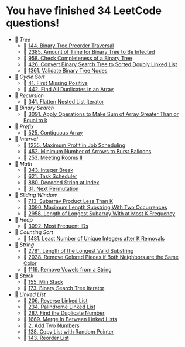 # You have finished 34 LeetCode questions!

- 📁 *Tree*
  - 📄 [144. Binary Tree Preorder Traversal](https://github.com/YuxuanZhao23/LeetCode/blob/main/Tree/144.%20Binary%20Tree%20Preorder%20Traversal.ipynb)
  - 📄 [2385. Amount of Time for Binary Tree to Be Infected](https://github.com/YuxuanZhao23/LeetCode/blob/main/Tree/2385.%20Amount%20of%20Time%20for%20Binary%20Tree%20to%20Be%20Infected.ipynb)
  - 📄 [958. Check Completeness of a Binary Tree](https://github.com/YuxuanZhao23/LeetCode/blob/main/Tree/958.%20Check%20Completeness%20of%20a%20Binary%20Tree.ipynb)
  - 📄 [426. Convert Binary Search Tree to Sorted Doubly Linked List](https://github.com/YuxuanZhao23/LeetCode/blob/main/Tree/426.%20Convert%20Binary%20Search%20Tree%20to%20Sorted%20Doubly%20Linked%20List.ipynb)
  - 📄 [1361. Validate Binary Tree Nodes](https://github.com/YuxuanZhao23/LeetCode/blob/main/Tree/1361.%20Validate%20Binary%20Tree%20Nodes.ipynb)
- 📁 *Cycle Sort*
  - 📄 [41. First Missing Positive](https://github.com/YuxuanZhao23/LeetCode/blob/main/Cycle%20Sort/41.%20First%20Missing%20Positive.ipynb)
  - 📄 [442. Find All Duplicates in an Array](https://github.com/YuxuanZhao23/LeetCode/blob/main/Cycle%20Sort/442.%20Find%20All%20Duplicates%20in%20an%20Array.ipynb)
- 📁 *Recursion*
  - 📄 [341. Flatten Nested List Iterator](https://github.com/YuxuanZhao23/LeetCode/blob/main/Recursion/341.%20Flatten%20Nested%20List%20Iterator.ipynb)
- 📁 *Binary Search*
  - 📄 [3091. Apply Operations to Make Sum of Array Greater Than or Equal to k](https://github.com/YuxuanZhao23/LeetCode/blob/main/Binary%20Search/3091.%20Apply%20Operations%20to%20Make%20Sum%20of%20Array%20Greater%20Than%20or%20Equal%20to%20k.ipynb)
- 📁 *Prefix*
  - 📄 [525. Contiguous Array](https://github.com/YuxuanZhao23/LeetCode/blob/main/Prefix/525.%20Contiguous%20Array.ipynb)
- 📁 *Interval*
  - 📄 [1235. Maximum Profit in Job Scheduling](https://github.com/YuxuanZhao23/LeetCode/blob/main/Interval/1235.%20Maximum%20Profit%20in%20Job%20Scheduling.ipynb)
  - 📄 [452. Minimum Number of Arrows to Burst Balloons](https://github.com/YuxuanZhao23/LeetCode/blob/main/Interval/452.%20Minimum%20Number%20of%20Arrows%20to%20Burst%20Balloons.ipynb)
  - 📄 [253. Meeting Rooms II](https://github.com/YuxuanZhao23/LeetCode/blob/main/Interval/253.%20Meeting%20Rooms%20II.ipynb)
- 📁 *Math*
  - 📄 [343. Integer Break](https://github.com/YuxuanZhao23/LeetCode/blob/main/Math/343.%20Integer%20Break.ipynb)
  - 📄 [621. Task Scheduler](https://github.com/YuxuanZhao23/LeetCode/blob/main/Math/621.%20Task%20Scheduler.ipynb)
  - 📄 [880. Decoded String at Index](https://github.com/YuxuanZhao23/LeetCode/blob/main/Math/880.%20Decoded%20String%20at%20Index.ipynb)
  - 📄 [31. Next Permutation](https://github.com/YuxuanZhao23/LeetCode/blob/main/Math/31.%20Next%20Permutation.ipynb)
- 📁 *Sliding Window*
  - 📄 [713. Subarray Product Less Than K](https://github.com/YuxuanZhao23/LeetCode/blob/main/Sliding%20Window/713.%20Subarray%20Product%20Less%20Than%20K.ipynb)
  - 📄 [3090. Maximum Length Substring With Two Occurrences](https://github.com/YuxuanZhao23/LeetCode/blob/main/Sliding%20Window/3090.%20Maximum%20Length%20Substring%20With%20Two%20Occurrences.ipynb)
  - 📄 [2958. Length of Longest Subarray With at Most K Frequency](https://github.com/YuxuanZhao23/LeetCode/blob/main/Sliding%20Window/2958.%20Length%20of%20Longest%20Subarray%20With%20at%20Most%20K%20Frequency.ipynb)
- 📁 *Heap*
  - 📄 [3092. Most Frequent IDs](https://github.com/YuxuanZhao23/LeetCode/blob/main/Heap/3092.%20Most%20Frequent%20IDs.ipynb)
- 📁 *Counting Sort*
  - 📄 [1481. Least Number of Unique Integers after K Removals](https://github.com/YuxuanZhao23/LeetCode/blob/main/Counting%20Sort/1481.%20Least%20Number%20of%20Unique%20Integers%20after%20K%20Removals.ipynb)
- 📁 *String*
  - 📄 [2781. Length of the Longest Valid Substring](https://github.com/YuxuanZhao23/LeetCode/blob/main/String/2781.%20Length%20of%20the%20Longest%20Valid%20Substring.ipynb)
  - 📄 [2038. Remove Colored Pieces if Both Neighbors are the Same Color](https://github.com/YuxuanZhao23/LeetCode/blob/main/String/2038.%20Remove%20Colored%20Pieces%20if%20Both%20Neighbors%20are%20the%20Same%20Color.ipynb)
  - 📄 [1119. Remove Vowels from a String](https://github.com/YuxuanZhao23/LeetCode/blob/main/String/1119.%20Remove%20Vowels%20from%20a%20String.ipynb)
- 📁 *Stack*
  - 📄 [155. Min Stack](https://github.com/YuxuanZhao23/LeetCode/blob/main/Stack/155.%20Min%20Stack.ipynb)
  - 📄 [173. Binary Search Tree Iterator](https://github.com/YuxuanZhao23/LeetCode/blob/main/Stack/173.%20Binary%20Search%20Tree%20Iterator.ipynb)
- 📁 *Linked List*
  - 📄 [206. Reverse Linked List](https://github.com/YuxuanZhao23/LeetCode/blob/main/Linked%20List/206.%20Reverse%20Linked%20List.ipynb)
  - 📄 [234. Palindrome Linked List](https://github.com/YuxuanZhao23/LeetCode/blob/main/Linked%20List/234.%20Palindrome%20Linked%20List.ipynb)
  - 📄 [287. Find the Duplicate Number](https://github.com/YuxuanZhao23/LeetCode/blob/main/Linked%20List/287.%20Find%20the%20Duplicate%20Number.ipynb)
  - 📄 [1669. Merge In Between Linked Lists](https://github.com/YuxuanZhao23/LeetCode/blob/main/Linked%20List/1669.%20Merge%20In%20Between%20Linked%20Lists.ipynb)
  - 📄 [2. Add Two Numbers](https://github.com/YuxuanZhao23/LeetCode/blob/main/Linked%20List/2.%20Add%20Two%20Numbers.ipynb)
  - 📄 [138. Copy List with Random Pointer](https://github.com/YuxuanZhao23/LeetCode/blob/main/Linked%20List/138.%20Copy%20List%20with%20Random%20Pointer.ipynb)
  - 📄 [143. Reorder List](https://github.com/YuxuanZhao23/LeetCode/blob/main/Linked%20List/143.%20Reorder%20List.ipynb)

